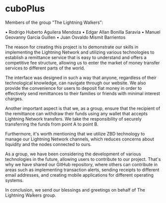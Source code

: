 # cuboPlus

Members of the group "The Lightning Walkers":

• Rodrigo Huberto Aguilera Mendoza
• Edgar Allan Bonilla Saravia
• Manuel Geovanny Garcia Guillen
• Juan Osvaldo Mismit Barrientos

The reason for creating this project is to demonstrate our skills in implementing the Lightning Network and utilizing various technologies to establish a remittance service that is easy to understand and offers a competitive fee structure, allowing us to enter the market of money transfer services to different parts of the world.

The interface was designed in such a way that anyone, regardless of their technological knowledge, can navigate through our website. We also provide the convenience for users to deposit fiat money in order to effectively send remittances to their families or friends with minimal interest charges.

Another important aspect is that we, as a group, ensure that the recipient of the remittance can withdraw their funds using any wallet that accepts Lightning Network transfers. We take the responsibility of securely transferring the funds from point A to point B.

Furthermore, it's worth mentioning that we utilize ZBD technology to manage our Lightning Network channels, which reduces concerns about liquidity and the nodes connected to ours.

As a group, we have been considering the development of various technologies in the future, allowing users to contribute to our project. That's why we have shared our GitHub repository, where others can contribute in areas such as implementing transaction alerts, sending receipts to different email addresses, and creating mobile applications for different operating systems.

In conclusion, we send our blessings and greetings on behalf of The Lightning Walkers group.
